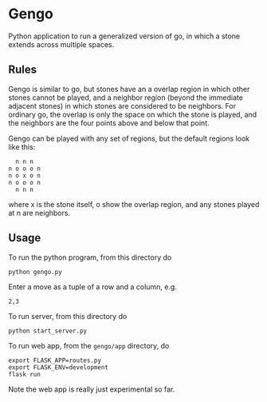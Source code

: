 # Gengo

Python application to run a generalized version of go, in which a stone extends across multiple spaces.

## Rules

Gengo is similar to go, but stones have an a overlap region in which other stones cannot be played, and a neighbor region (beyond the immediate adjacent stones) in which stones are considered to be neighbors. For ordinary go, the overlap is only the space on which the stone is played, and the neighbors are the four points above and below that point.

Gengo can be played with any set of regions, but the default regions look like this:
```
  n n n
n o o o n
n o x o n
n o o o n
  n n n
```
where x is the stone itself, o show the overlap region, and any stones played at n are neighbors.


## Usage

To run the python program, from this directory do

```
python gengo.py
```
Enter a move as a tuple of a row and a column, e.g.
```
2,3
```
To run server, from this directory do
```
python start_server.py
```

To run web app, from the `gengo/app` directory, do

```
export FLASK_APP=routes.py
export FLASK_ENV=development
flask run
```

Note the web app is really just experimental so far.
